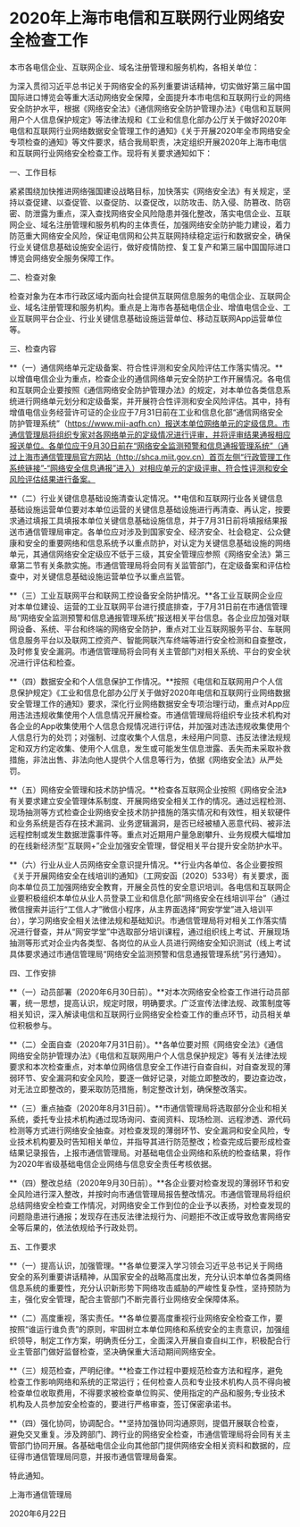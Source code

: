 # 2020年上海市电信和互联网行业网络安全检查工作

本市各电信企业、互联网企业、域名注册管理和服务机构，各相关单位：

为深入贯彻习近平总书记关于网络安全的系列重要讲话精神，切实做好第三届中国国际进口博览会等重大活动网络安全保障，全面提升本市电信和互联网行业的网络安全防护水平，根据《网络安全法》《通信网络安全防护管理办法》《电信和互联网用户个人信息保护规定》等法律法规和《工业和信息化部办公厅关于做好2020年电信和互联网行业网络数据安全管理工作的通知》《关于开展2020年全市网络安全专项检查的通知》等文件要求，结合我局职责，决定组织开展2020年上海市电信和互联网行业网络安全检查工作。现将有关要求通知如下：

一、工作目标

紧紧围绕加快推进网络强国建设战略目标，加快落实《网络安全法》有关规定，坚持以查促建、以查促管、以查促防、以查促改，以防攻击、防入侵、防篡改、防窃密、防泄露为重点，深入查找网络安全风险隐患并强化整改，落实电信企业、互联网企业、域名注册管理和服务机构的主体责任，加强网络安全防护能力建设，着力防范重大网络安全风险，保证电信网和公共互联网持续稳定运行和数据安全，确保行业关键信息基础设施安全运行，做好疫情防控、复工复产和第三届中国国际进口博览会网络安全服务保障工作。

二、检查对象

   检查对象为在本市行政区域内面向社会提供互联网信息服务的电信企业、互联网企业、域名注册管理和服务机构。重点是上海市各基础电信企业、增值电信企业、工业互联网平台企业、行业关键信息基础设施运营单位、移动互联网App运营单位等。

三、检查内容

   **（一）通信网络单元定级备案、符合性评测和安全风险评估工作落实情况。**以增值电信企业为重点，检查企业的通信网络单元安全防护工作开展情况。各电信和互联网企业要按照《通信网络安全防护管理办法》的规定，对本单位各类信息系统进行网络单元划分和定级备案，并开展符合性评测和安全风险评估。其中，持有增值电信业务经营许可证的企业应于7月31日前在工业和信息化部“通信网络安全防护管理系统”（https://www.mii-aqfh.cn）报送本单位网络单元的定级信息。市通信管理局将组织专家对各网络单元的定级情况进行评审，并将评审结果通报相应报送单位。各单位应于9月30日前在“网络安全监测预警和信息通报管理系统”（通过上海市通信管理局官方网站（http://shca.miit.gov.cn）首页左侧“行政管理工作系统链接”-“网络安全信息通报”进入）对相应单元的定级评审、符合性评测和安全风险评估结果进行备案。

**（二）行业关键信息基础设施清查认定情况。**电信和互联网行业各关键信息基础设施运营单位要对本单位运营的关键信息基础设施进行再清查、再认定，按要求通过填报工具填报本单位关键信息基础设施信息，并于7月31日前将填报结果报送市通信管理局审定。各单位应对涉及到国家安全、经济安全、社会稳定、公众健康和安全的重要网络和信息系统予以重点防护，对认定为关键信息基础设施的网络单元，其通信网络安全定级应不低于三级，其安全管理应参照《网络安全法》第三章第二节有关条款实施。市通信管理局将会同有关监管部门，在定级备案和评估检查中，对关键信息基础设施运营单位予以重点监管。

**（三）工业互联网平台和联网工控设备安全防护情况。**各工业互联网企业应对本单位建设、运营的工业互联网平台进行摸底排查，于7月31日前在市通信管理局“网络安全监测预警和信息通报管理系统”报送相关平台信息。各企业应加强对联网设备、系统、平台和终端的网络安全防护，重点对工业互联网服务平台、车联网信息服务平台以及联网工控资产、智能网联汽车终端等进行安全检测和自查整改，及时修复安全漏洞。市通信管理局将会同有关主管部门对相关系统、平台的安全状况进行评估和检查。

**（四）数据安全和个人信息保护工作情况。**按照《电信和互联网用户个人信息保护规定》《工业和信息化部办公厅关于做好2020年电信和互联网行业网络数据安全管理工作的通知》要求，深化行业网络数据安全专项治理行动，重点对App应用违法违规收集使用个人信息情况开展检查。市通信管理局将组织专业技术机构对各企业的App收集使用个人信息合规情况进行评估，并加强对违法违规收集使用个人信息行为的处罚；对强制、过度收集个人信息，未经用户同意、违反法律法规规定和双方约定收集、使用个人信息，发生或可能发生信息泄露、丢失而未采取补救措施，非法出售、非法向他人提供个人信息等行为，依据《网络安全法》从严处罚。

**（五）网络安全管理和技术防护情况。**检查各互联网企业按照《网络安全法》有关要求建立安全管理体系制度、开展网络安全相关工作的情况。通过远程检测、现场抽测等方式检查企业网络安全技术防护措施的落实情况和有效性，相关软硬件和业务系统是否存在技术漏洞、业务逻辑漏洞，是否已经被植入恶意代码、被非法远程控制或发生数据泄露事件等。重点对近期用户量急剧攀升、业务规模大幅增加的在线新经济型“互联网+”企业加强安全管理，督促相关平台提升安全防护水平。

**（六）行业从业人员网络安全意识提升情况。**行业内各单位、各企业要按照《关于开展网络安全在线培训的通知》（工网安函〔2020〕533号）有关要求，面向本单位员工加强网络安全教育，开展全员性的安全意识培训。各电信和互联网企业要积极组织本单位从业人员登录工业和信息化部“网络安全在线培训平台”（通过微信搜索并运行“工信人才”微信小程序，从主界面选择“网安学堂”进入培训平台），学习网络安全相关法律法规和基础知识。市通信管理局将对相关工作落实情况进行督查，并从“网安学堂”中选取部分培训课程，通过组织线上考试、开展现场抽测等形式对企业内各类型、各岗位的从业人员进行网络安全知识测试（线上考试具体要求通过市通信管理局“网络安全监测预警和信息通报管理系统”另行通知）。

四、工作安排

**（一）动员部署（2020年6月30日前）。**对本次网络安全检查工作进行动员部署，统一思想，提高认识，规定时限，明确要求。广泛宣传法律法规、政策制度等相关知识，深入解读电信和互联网行业网络安全检查工作的重点环节，动员相关单位积极参与。

**（二）全面自查（2020年7月31日前）。**各单位要对照《网络安全法》《通信网络安全防护管理办法》《电信和互联网用户个人信息保护规定》等有关法律法规要求和本次检查重点，对本单位网络信息安全工作进行自查自纠，对自查发现的薄弱环节、安全漏洞和安全风险，要逐一做好记录，对能立即整改的，要边查边改，对无法立即整改的，要采取防范措施，制定整改计划，确保整改落实。

**（三）重点抽查（2020年8月31日前）。**市通信管理局将选取部分企业和相关系统，委托专业技术机构通过现场询问、查阅资料、现场检测、远程渗透、源代码检测等方式进行网络安全抽查。对检查发现的薄弱环节、安全漏洞和安全风险，专业技术机构要及时告知相关单位，并指导其进行防范整改；检查完成后要形成检查结果记录报告，上报市通信管理局。对基础电信企业网络和系统的检查结果，将作为2020年省级基础电信企业网络与信息安全责任考核依据。

**（四）整改总结（2020年9月30日前）。**各企业要对检查发现的薄弱环节和安全风险进行深入整改，并按时向市通信管理局报告整改情况。市通信管理局将组织总结网络安全检查工作情况，对网络安全工作到位的企业予以表扬，对检查发现的问题隐患进行通报；发现存在违反法律法规行为、问题拒不改正或导致危害网络安全等后果的，依法依规给予行政处罚。

五、工作要求

**（一）提高认识，加强管理。**各单位要深入学习领会习近平总书记关于网络安全的系列重要讲话精神，从国家安全的战略高度出发，充分认识本单位各类网络信息系统的重要性，充分认识新形势下网络攻击威胁的严峻性复杂性，坚持预防为主，强化安全管理，配合主管部门不断完善行业网络安全保障体系。

**（二）高度重视，落实责任。**各单位要高度重视行业网络安全检查工作，要按照“谁运行谁负责”的原则，牢固树立本单位网络和系统安全的主责意识，加强组织领导，制定工作方案，明确责任分工，全面深入开展自查自纠工作，积极配合行业主管部门做好监督检查，坚决确保重大活动期间网络安全。

**（三）规范检查，严明纪律。**检查工作过程中要规范检查方法和程序，避免检查工作影响网络和系统的正常运行；任何检查人员和专业技术机构人员不得向被检查单位收取费用，不得要求被检查单位购买、使用指定的产品和服务;专业技术机构及人员参加安全检查的，要进行严格审查，签订保密承诺书。

**（四）强化协同，协调配合。**坚持加强协同沟通原则，提倡开展联合检查，避免交叉重复。涉及跨部门、跨行业的网络安全检查，市通信管理局将会同有关主管部门协同开展。各基础电信企业向其他部门提供网络安全相关资料和数据的，应征得市通信管理局同意，并报市通信管理局备案。

特此通知。

 

 

上海市通信管理局

2020年6月22日